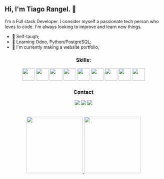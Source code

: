 ## Hi, I'm Tiago Rangel. 👋

I'm a Full stack Developer. I consider myself a passionate tech person who loves to code. I'm always looking to improve and learn new things.

- 📓 Self-taugh;
- 🌱 Learning Odoo, Python/PostgreSQL;
- 🔭 I'm currently making a website portfolio;

<section align="center">
  <h3>Skills:</h3>
  <div>
    <img height="40" src="https://cdn.jsdelivr.net/gh/devicons/devicon/icons/html5/html5-original-wordmark.svg" />
    <img height="40" src="https://cdn.jsdelivr.net/gh/devicons/devicon/icons/css3/css3-original-wordmark.svg" />
    <img height="40" src="https://cdn.jsdelivr.net/gh/devicons/devicon/icons/python/python-original-wordmark.svg" />
    <img height="40" src="https://cdn.jsdelivr.net/gh/devicons/devicon/icons/c/c-original.svg" />
    <img height="40" src="https://cdn.cdnlogo.com/logos/c/27/c.svg" />
    <img height="40" src="https://cdn.jsdelivr.net/gh/devicons/devicon/icons/postgresql/postgresql-original-wordmark.svg" />
    <img height="40" src="https://cdn.jsdelivr.net/gh/devicons/devicon/icons/mysql/mysql-original-wordmark.svg" />
    <img height="40" src="https://cdn.jsdelivr.net/gh/devicons/devicon/icons/vscode/vscode-original-wordmark.svg" />
    <img height="40" src="https://cdn.jsdelivr.net/gh/devicons/devicon/icons/pycharm/pycharm-original-wordmark.svg" />
  </div>
</section>

<section align="center">
  <h3>Contact</h3>
  <div>
    <a href = "mailto:tiagofiliperangel@gmail.com"><img src="https://img.shields.io/badge/Gmail-D14836?style=for-the-badge&logo=gmail&logoColor=white"></a>
    <a href = "https://www.linkedin.com/in/tiago-rangel-890701219/"><img src="https://img.shields.io/badge/LinkedIn-0077B5?style=for-the-badge&logo=linkedin&logoColor=white"></a>
    <a href = "https://www.instagram.com/tiagofsrangel/"><img src="https://img.shields.io/badge/Instagram-E4405F?style=for-the-badge&logo=instagram&logoColor=white"></a>
  </div>
</section>

<br>
<br>

<div align="center">
  <a href="https://github.com/TiagoSRangel">
  <img height="180em" src="https://github-readme-stats.vercel.app/api?username=TiagoSRangel&show_icons=true&theme=blueberry&include_all_commits=true&count_private=true"/>
  <img height="180em" src="https://github-readme-stats.vercel.app/api/top-langs/?username=TiagoSRangel&layout=compact&langs_count=7&theme=blueberry"/>
</div>
